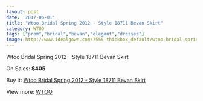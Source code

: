 ```yaml
---
layout: post
date: '2017-06-01'
title: "Wtoo Bridal Spring 2012 - Style 18711 Bevan Skirt"
category: WTOO
tags: ["prom","bridal","bevan","elegant","dresses"]
image: http://www.idealgown.com/7555-thickbox_default/wtoo-bridal-spring-2012-style-18711-bevan-skirt.jpg
---
```

Wtoo Bridal Spring 2012 - Style 18711 Bevan Skirt

On Sales: **$405**
<a href="https://www.idealgown.com/en/wtoo/3200-wtoo-bridal-spring-2012-style-18711-bevan-skirt.html"><amp-img layout="responsive" width="600" height="600" src="//www.idealgown.com/7555-thickbox_default/wtoo-bridal-spring-2012-style-18711-bevan-skirt.jpg" alt="Wtoo Bridal Spring 2012 - Style 18711 Bevan Skirt 0" /></a>
<a href="https://www.idealgown.com/en/wtoo/3200-wtoo-bridal-spring-2012-style-18711-bevan-skirt.html"><amp-img layout="responsive" width="600" height="600" src="//www.idealgown.com/7559-thickbox_default/wtoo-bridal-spring-2012-style-18711-bevan-skirt.jpg" alt="Wtoo Bridal Spring 2012 - Style 18711 Bevan Skirt 1" /></a>
<a href="https://www.idealgown.com/en/wtoo/3200-wtoo-bridal-spring-2012-style-18711-bevan-skirt.html"><amp-img layout="responsive" width="600" height="600" src="//www.idealgown.com/7558-thickbox_default/wtoo-bridal-spring-2012-style-18711-bevan-skirt.jpg" alt="Wtoo Bridal Spring 2012 - Style 18711 Bevan Skirt 2" /></a>
<a href="https://www.idealgown.com/en/wtoo/3200-wtoo-bridal-spring-2012-style-18711-bevan-skirt.html"><amp-img layout="responsive" width="600" height="600" src="//www.idealgown.com/7557-thickbox_default/wtoo-bridal-spring-2012-style-18711-bevan-skirt.jpg" alt="Wtoo Bridal Spring 2012 - Style 18711 Bevan Skirt 3" /></a>
<a href="https://www.idealgown.com/en/wtoo/3200-wtoo-bridal-spring-2012-style-18711-bevan-skirt.html"><amp-img layout="responsive" width="600" height="600" src="//www.idealgown.com/7556-thickbox_default/wtoo-bridal-spring-2012-style-18711-bevan-skirt.jpg" alt="Wtoo Bridal Spring 2012 - Style 18711 Bevan Skirt 4" /></a>

Buy it: [Wtoo Bridal Spring 2012 - Style 18711 Bevan Skirt](https://www.idealgown.com/en/wtoo/3200-wtoo-bridal-spring-2012-style-18711-bevan-skirt.html "Wtoo Bridal Spring 2012 - Style 18711 Bevan Skirt")

View more: [WTOO](https://www.idealgown.com/en/39-wtoo "WTOO")